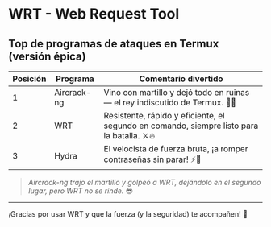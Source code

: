 # WRT - Web Request Tool

## Top de programas de ataques en Termux (versión épica)

| Posición | Programa     | Comentario divertido                                   |
|----------|--------------|-------------------------------------------------------|
| 1        | Aircrack-ng  | Vino con martillo y dejó todo en ruinas — el rey indiscutido de Termux. 🔨👑 |
| 2        | WRT          | Resistente, rápido y eficiente, el segundo en comando, siempre listo para la batalla. ⚔️🔥 |
| 3        | Hydra        | El velocista de fuerza bruta, ¡a romper contraseñas sin parar! ⚡️🔐 |

> *Aircrack-ng trajo el martillo y golpeó a WRT, dejándolo en el segundo lugar, pero WRT no se rinde.* 😎

---

¡Gracias por usar WRT y que la fuerza (y la seguridad) te acompañen! 🚀
